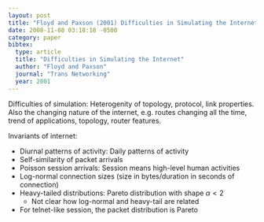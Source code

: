 ```yaml
---
layout: post
title: "Floyd and Paxson (2001) Difficulties in Simulating the Internet (TON)"
date: 2008-11-08 03:18:18 -0500
category: paper
bibtex:
  type: article
  title: "Difficulties in Simulating the Internet"
  author: "Floyd and Paxson"
  journal: "Trans Networking"
  year: 2001
---
```

Difficulties of simulation: Heterogenity of topology, protocol, link properties. Also the changing nature of the internet, e.g. routes changing all the time, trend of applications, topology, router features.

Invariants of internet:

  - Diurnal patterns of activity: Daily patterns of activity
  - Self-similarity of packet arrivals
  - Poisson session arrivals: Session means high-level human activities
  - Log-normal connection sizes (size in bytes/duration in seconds of connection)
  - Heavy-tailed distributions: Pareto distribution with shape $\alpha<2$
     - Not clear how log-normal and heavy-tail are related
  - For telnet-like session, the packet distribution is Pareto
